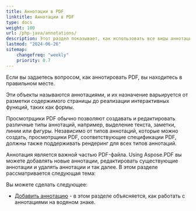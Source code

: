 ```yaml
---
title: Аннотации в PDF
linktitle: Аннотации в PDF
type: docs
weight: 100
url: /php-java/annotations/
description: Этот раздел показывает, как использовать все виды аннотаций в вашем PDF-файле с библиотекой Aspose.PDF. Узнайте, как рисовать, открывать или добавлять аннотацию с помощью PHP.
lastmod: "2024-06-26"
sitemap:
    changefreq: "weekly"
    priority: 0.7
---
```


Если вы задаетесь вопросом, как аннотировать PDF, вы находитесь в правильном месте.

Эти объекты называются аннотациями, и их назначение варьируется от разметки содержимого страницы до реализации интерактивных функций, таких как формы.

Просмотрщики PDF обычно позволяют создавать и редактировать различные типы аннотаций, например, выделение текста, заметки, линии или фигуры. Независимо от типов аннотаций, которые можно создать, просмотрщики PDF, соответствующие спецификации PDF, должны также поддерживать рендеринг для всех типов аннотаций.

Аннотация является важной частью PDF-файла.
 Using Aspose.PDF вы можете добавлять новые аннотации, редактировать существующие аннотации и удалять аннотации и так далее. В этом разделе рассматривается следующая тема:

Вы можете сделать следующее:

- [Добавить аннотацию](/pdf/php-java/add-delete-and-get-annotation/) - в этом разделе объясняется, как работать с аннотациями на водяном знаке.